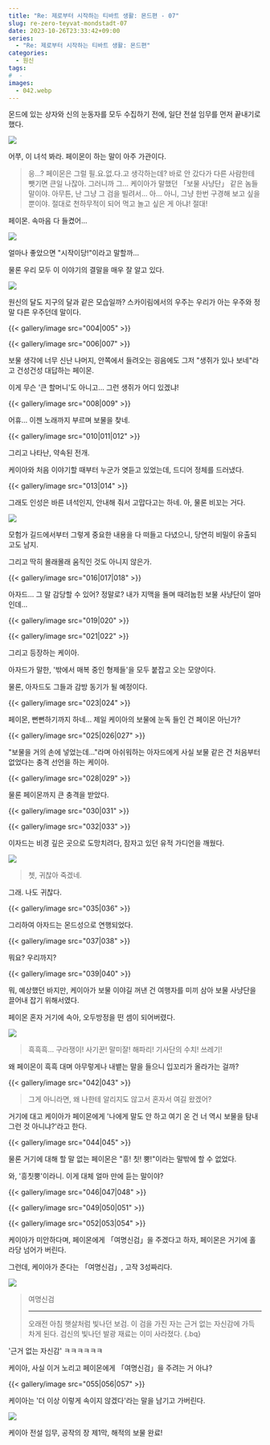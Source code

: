 ```yaml
---
title: "Re: 제로부터 시작하는 티바트 생활: 몬드편 - 07"
slug: re-zero-teyvat-mondstadt-07
date: 2023-10-26T23:33:42+09:00
series:
  - "Re: 제로부터 시작하는 티바트 생활: 몬드편"
categories:
  - 원신
tags:
#  - 
images:
  - 042.webp
---
```


몬드에 있는 상자와 신의 눈동자를 모두 수집하기 전에, 일단 전설 임무를 먼저 끝내기로 했다.

![](001.webp)

어쭈, 이 녀석 봐라. 페이몬이 하는 말이 아주 가관이다.

> 응...? 페이몬은 그럴 필.요.없.다.고 생각하는데?
> 바로 안 갔다가 다른 사람한테 뺏기면 큰일 나잖아. 그러니까 그... 케이아가 말했던 「보물 사냥단」 같은 놈들 말이야.
> 아무튼, 난 그냥 그 검을 빌려서... 아... 아니, 그냥 한번 구경해 보고 싶을 뿐이야.
> 절대로 천하무적이 되어 먹고 놀고 싶은 게 아냐! 절대!

페이몬. 속마음 다 들켰어...

![](002.webp)

얼마나 좋았으면 "시작이당!"이라고 말할까...

물론 우리 모두 이 이야기의 결말을 매우 잘 알고 있다.

![](003.webp)

원신의 달도 지구의 달과 같은 모습일까? 스카이림에서의 우주는 우리가 아는 우주와 정말 다른 우주던데 말이다.

{{< gallery/image src="004|005" >}}

{{< gallery/image src="006|007" >}}

보물 생각에 너무 신난 나머지, 안쪽에서 들려오는 굉음에도 그저 "생쥐가 있나 보네"라고 건성건성 대답하는 페이몬.

이게 무슨 '큰 할머니'도 아니고... 그런 생쥐가 어디 있겠냐!

{{< gallery/image src="008|009" >}}

어휴... 이젠 노래까지 부르며 보물을 찾네.

{{< gallery/image src="010|011|012" >}}

그리고 나타난, 약속된 전개.

케이아와 처음 이야기할 때부터 누군가 엿듣고 있었는데, 드디어 정체를 드러냈다.

{{< gallery/image src="013|014" >}}

그래도 인성은 바른 녀석인지, 안내해 줘서 고맙다고는 하네. 아, 물론 비꼬는 거다.

![](015.webp)

모험가 길드에서부터 그렇게 중요한 내용을 다 떠들고 다녔으니, 당연히 비밀이 유출되고도 남지.

그리고 딱히 몰래몰래 움직인 것도 아니지 않은가.

{{< gallery/image src="016|017|018" >}}

아자드... 그 말 감당할 수 있어? 정말로? 내가 지맥을 돌며 때려눕힌 보물 사냥단이 얼마인데...

{{< gallery/image src="019|020" >}}

{{< gallery/image src="021|022" >}}

그리고 등장하는 케이아.

아자드가 말한, '밖에서 매복 중인 형제들'을 모두 붙잡고 오는 모양이다.

물론, 아자드도 그들과 감방 동기가 될 예정이다.

{{< gallery/image src="023|024" >}}

페이몬, 뻔뻔하기까지 하네... 제일 케이아의 보물에 눈독 들인 건 페이몬 아닌가?

{{< gallery/image src="025|026|027" >}}

"보물을 거의 손에 넣었는데..."라며 아쉬워하는 아자드에게 사실 보물 같은 건 처음부터 없었다는 충격 선언을 하는 케이아.

{{< gallery/image src="028|029" >}}

물론 페이몬까지 큰 충격을 받았다.

{{< gallery/image src="030|031" >}}

{{< gallery/image src="032|033" >}}

이자드는 비경 깊은 곳으로 도망치려다, 잠자고 있던 유적 가디언을 깨웠다.

![](034.webp)

> 쳇, 귀찮아 죽겠네.

그래. 나도 귀찮다.

{{< gallery/image src="035|036" >}}

그리하여 아자드는 몬드성으로 연행되었다.

{{< gallery/image src="037|038" >}}

뭐요? 우리까지?

{{< gallery/image src="039|040" >}}

뭐, 예상했던 바지만, 케이아가 보물 이야길 꺼낸 건 여행자를 미끼 삼아 보물 사냥단을 끌어내 잡기 위해서였다.

페이몬 혼자 거기에 속아, 오두방정을 떤 셈이 되어버렸다.

![](041.webp)

> 흑흑흑... 구라쟁이! 사기꾼! 말미잘! 해파리! 기사단의 수치! 쓰레기!

왜 페이몬이 흑흑 대며 아무렇게나 내뱉는 말을 들으니 입꼬리가 올라가는 걸까?

{{< gallery/image src="042|043" >}}

> 그게 아니라면, 왜 나한테 알리지도 않고서 혼자서 여길 왔겠어?

거기에 대고 케이아가 페이몬에게 '나에게 말도 안 하고 여기 온 건 너 역시 보물을 탐내 그런 것 아니냐?'라고 한다.

{{< gallery/image src="044|045" >}}

물론 거기에 대해 할 말 없는 페이몬은 "흥! 칫! 뿡!"이라는 말밖에 할 수 없었다.

와, '흥칫뿡'이라니. 이게 대체 얼마 만에 듣는 말이야?

{{< gallery/image src="046|047|048" >}}

{{< gallery/image src="049|050|051" >}}

{{< gallery/image src="052|053|054" >}}

케이아가 미안하다며, 페이몬에게 「여명신검」을 주겠다고 하자, 페이몬은 거기에 홀라당 넘어가 버린다.

그런데, 케이아가 준다는 「여명신검」, 고작 3성짜리다.

![](harbinger_of_dawn.webp)

> 여명신검
> ***
> 오래전 아침 햇살처럼 빛나던 보검. 이 검을 가진 자는 근거 없는 자신감에 가득 차게 된다. 검신의 빛나던 발광 재료는 이미 사라졌다.
{.bq}

'근거 없는 자신감' ㅋㅋㅋㅋㅋㅋ

케이아, 사실 이거 노리고 페이몬에게 「여명신검」을 주려는 거 아냐?

{{< gallery/image src="055|056|057" >}}

케이아는 '더 이상 이렇게 속이지 않겠다'라는 말을 남기고 가버린다.

![](058.webp)

케이아 전설 임무, 공작의 장 제1막, 해적의 보물 완료!
